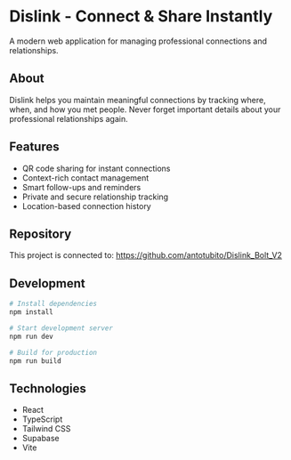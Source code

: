 # Dislink - Connect & Share Instantly

A modern web application for managing professional connections and relationships.

## About

Dislink helps you maintain meaningful connections by tracking where, when, and how you met people. Never forget important details about your professional relationships again.

## Features

- QR code sharing for instant connections
- Context-rich contact management
- Smart follow-ups and reminders
- Private and secure relationship tracking
- Location-based connection history

## Repository

This project is connected to: https://github.com/antotubito/Dislink_Bolt_V2

## Development

```bash
# Install dependencies
npm install

# Start development server
npm run dev

# Build for production
npm run build
```

## Technologies

- React
- TypeScript
- Tailwind CSS
- Supabase
- Vite
